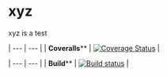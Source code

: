 # xyz
xyz is a test

| --- | --- |
| **Coveralls**** | [![Coverage Status](https://coveralls.io/repos/github/Asad-1/xyz/badge.svg?branch=master)](https://coveralls.io/github/Asad-1/xyz?branch=master) |

| --- | --- |
| **Build**** | [![Build status](https://ci.appveyor.com/api/projects/status/pjxh5g91jpbh7t84?svg=true)](https://ci.appveyor.com/project/tygerbytes/resourcefitness) |
